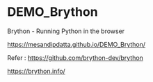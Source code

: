 # DEMO_Brython

Brython - Running Python in the browser

https://mesandipdatta.github.io/DEMO_Brython/

Refer :
https://github.com/brython-dev/brython

https://brython.info/


